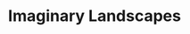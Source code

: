 ---
layout: main
title: Imaginary Landscapes
title_full: "Imaginary Landscapes (trailer)"
description: |
    The abstract film "Imaginary Landscape " consists of watercolor drawings measuring 6 by 3 cm. 
    This animation was created in 2019 as part of a personal exhibition (Movement) in the Artsvit gallery (Dnipro). 
    In 2020, the festival premiere of this tape took place at the Linoleum festival. 
    In 2022, "Imaginary Landscape " won the grand prize in the abstract animation competition at the Anifilm festival (Czech Republic).
media_url: https://www.youtube.com/embed/vTPIUFy4k7E
published: true
comments: false
---